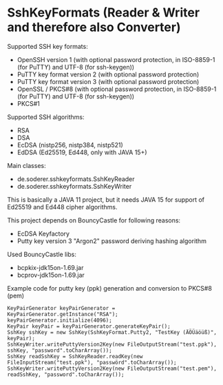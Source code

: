 # SshKeyFormats (Reader & Writer and therefore also Converter)

Supported SSH key formats:
- OpenSSH version 1 (with optional password protection, in ISO-8859-1 (for PuTTY) and UTF-8 (for ssh-keygen))
- PuTTY key format version 2 (with optional password protection)
- PuTTY key format version 3 (with optional password protection)
- OpenSSL / PKCS#8 (with optional password protection, in ISO-8859-1 (for PuTTY) and UTF-8 (for ssh-keygen))
- PKCS#1

Supported SSH algorithms:
- RSA
- DSA
- EcDSA (nistp256, nistp384, nistp521)
- EdDSA (Ed25519, Ed448, only with JAVA 15+)

Main classes:
- de.soderer.sshkeyformats.SshKeyReader
- de.soderer.sshkeyformats.SshKeyWriter

This is basically a JAVA 11 project, but it needs JAVA 15 for support of Ed25519 and Ed448 cipher algorithms.

This project depends on BouncyCastle for following reasons:
- EcDSA Keyfactory
- Putty key version 3 "Argon2" password deriving hashing algorithm

Used BouncyCastle libs:
- bcpkix-jdk15on-1.69.jar
- bcprov-jdk15on-1.69.jar

Example code for putty key (ppk) generation and conversion to PKCS#8 (pem)

	KeyPairGenerator keyPairGenerator = KeyPairGenerator.getInstance("RSA");
	keyPairGenerator.initialize(4096);
	KeyPair keyPair = keyPairGenerator.generateKeyPair();
	SshKey sshKey = new SshKey(SshKeyFormat.Putty2, "TestKey (ÄÖÜäöüß)", keyPair);
	SshKeyWriter.writePuttyVersion2Key(new FileOutputStream("test.ppk"), sshKey, "password".toCharArray());
	SshKey readSshKey = SshKeyReader.readKey(new FileInputStream("test.ppk"), "passwörd".toCharArray());
	SshKeyWriter.writePuttyVersion2Key(new FileOutputStream("test.pem"), readSshKey, "password".toCharArray());
